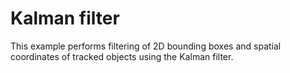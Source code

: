 # Kalman filter
This example performs filtering of 2D bounding boxes and spatial coordinates of tracked objects using the Kalman filter.

